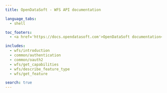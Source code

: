 ```yaml
---
title: OpenDataSoft - WFS API documentation

language_tabs:
  - shell

toc_footers:
  - <a href='https://docs.opendatasoft.com'>OpenDataSoft documentation</a>

includes:
  - wfs/introduction
  - common/authentication
  - common/oauth2
  - wfs/get_capabilities
  - wfs/describe_feature_type
  - wfs/get_feature

search: true
---
```

